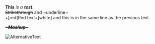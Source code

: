 **This** _is_ _a **test**_.  
~~Strikethrough~~ and ~underline~  
+[red]Red text+[white]
and this is in the same line as the previous text.  
  
~~_**~Mashup~**_~~  
  
![AlternativeText](path/to/image.png)